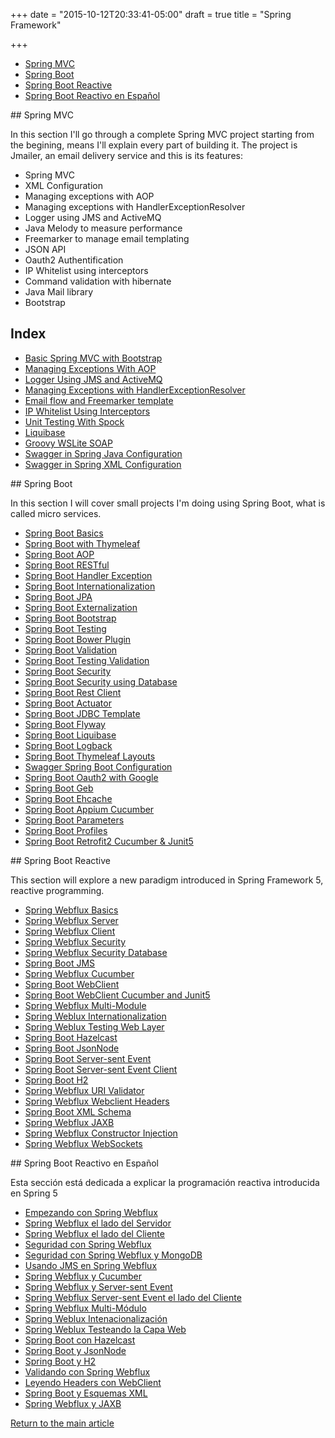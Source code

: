 +++
date = "2015-10-12T20:33:41-05:00"
draft = true
title = "Spring Framework"

+++

* [Spring MVC](#Spring_MVC)
* [Spring Boot](#Spring_Boot)
* [Spring Boot Reactive](#Spring_Boot_Reactive)
* [Spring Boot Reactivo en Español](#Spring_Boot_Reactive_ES)

<a name="Spring_MVC">
## Spring MVC
</a>

In this section I'll go through a complete Spring MVC project starting from the begining, means I'll explain every part of building it. The project is Jmailer, an email delivery service and this is its features:

* Spring MVC
* XML Configuration
* Managing exceptions with AOP
* Managing exceptions with HandlerExceptionResolver
* Logger using JMS and ActiveMQ
* Java Melody to measure performance
* Freemarker to manage email templating
* JSON API
* Oauth2 Authentification
* IP Whitelist using interceptors
* Command validation with hibernate
* Java Mail library
* Bootstrap

## Index

* [Basic Spring MVC with Bootstrap](/techtalk/spring/spring_mvc)
* [Managing Exceptions With AOP](/techtalk/spring/spring_aop)
* [Logger Using JMS and ActiveMQ](/techtalk/spring/spring_jms_logger)
* [Managing Exceptions with HandlerExceptionResolver](/techtalk/spring/spring_handler_exception_resolver)
* [Email flow and Freemarker template](/techtalk/spring/spring_freemarker)
* [IP Whitelist Using Interceptors](/techtalk/spring/spring_interceptor)
* [Unit Testing With Spock](/techtalk/spring/spring_unit_testing_spock)
* [Liquibase](/techtalk/spring/spring_liquibase)
* [Groovy WSLite SOAP](/techtalk/spring/spring_wslite_soap)
* [Swagger in Spring Java Configuration](/techtalk/spring/spring_swagger_java_configuration)
* [Swagger in Spring XML Configuration](/techtalk/spring/spring_swagger_xml_configuration)

<a name="Spring_Boot">
## Spring Boot
</a>

In this section I will cover small projects I'm doing using Spring Boot, what is called micro services.

* [Spring Boot Basics](/techtalk/spring/spring_boot)
* [Spring Boot with Thymeleaf](/techtalk/spring/spring_boot_thymeleaf)
* [Spring Boot AOP](/techtalk/spring/spring_boot_aop)
* [Spring Boot RESTful](/techtalk/spring/spring_boot_restful)
* [Spring Boot Handler Exception](/techtalk/spring/spring_boot_handler_exception)
* [Spring Boot Internationalization](/techtalk/spring/spring_boot_internationalization)
* [Spring Boot JPA](/techtalk/spring/spring_boot_jpa)
* [Spring Boot Externalization](/techtalk/spring/spring_boot_externalization)
* [Spring Boot Bootstrap](/techtalk/spring/spring_boot_bootstrap)
* [Spring Boot Testing](/techtalk/spring/spring_boot_testing)
* [Spring Boot Bower Plugin](/techtalk/spring/spring_boot_bower_plugin)
* [Spring Boot Validation](/techtalk/spring/spring_boot_validation)
* [Spring Boot Testing Validation](/techtalk/spring/spring_boot_validation_testing)
* [Spring Boot Security](/techtalk/spring/spring_boot_security)
* [Spring Boot Security using Database](/techtalk/spring/spring_boot_security_database)
* [Spring Boot Rest Client](/techtalk/spring/spring_boot_rest_client)
* [Spring Boot Actuator](/techtalk/spring/spring_boot_actuator)
* [Spring Boot JDBC Template](/techtalk/spring/spring_boot_jdbc_template)
* [Spring Boot Flyway](/techtalk/spring/spring_boot_flyway)
* [Spring Boot Liquibase](/techtalk/spring/spring_boot_liquibase)
* [Spring Boot Logback](/techtalk/spring/spring_boot_logback)
* [Spring Boot Thymeleaf Layouts](/techtalk/spring/spring_boot_thymeleaf_layouts)
* [Swagger Spring Boot Configuration](/techtalk/spring/spring_swagger_boot_configuration)
* [Spring Boot Oauth2 with Google](/techtalk/spring/spring_boot_oauth2)
* [Spring Boot Geb](/techtalk/spring/spring_boot_geb)
* [Spring Boot Ehcache](/techtalk/spring/spring_boot_ehcache)
* [Spring Boot Appium Cucumber](/techtalk/spring/spring_boot_appium_cucumber)
* [Spring Boot Parameters](/techtalk/spring/spring_boot_parameters)
* [Spring Boot Profiles](/techtalk/spring/spring_boot_profiles)
* [Spring Boot Retrofit2 Cucumber & Junit5](/techtalk/spring/spring_boot_retrofit_cucumber_junit5)

<a name="Spring_Boot_Reactive">
## Spring Boot Reactive
</a>

This section will explore a new paradigm introduced in Spring Framework 5, reactive programming.

* [Spring Webflux Basics](/techtalk/spring/spring_webflux_basics)
* [Spring Webflux Server](/techtalk/spring/spring_webflux_server)
* [Spring Webflux Client](/techtalk/spring/spring_webflux_client)
* [Spring Webflux Security](/techtalk/spring/spring_webflux_security)
* [Spring Webflux Security Database](/techtalk/spring/spring_webflux_security_database)
* [Spring Boot JMS](/techtalk/spring/spring_boot_jms)
* [Spring Webflux Cucumber](/techtalk/spring/spring_webflux_cucumber)
* [Spring Boot WebClient](/techtalk/spring/spring_boot_webclient)
* [Spring Boot WebClient Cucumber and Junit5](/techtalk/spring/webclient_cucumber_junit5)
* [Spring Webflux Multi-Module](/techtalk/spring/spring_webflux_modules)
* [Spring Weblux Internationalization](/techtalk/spring/spring_webflux_internationalization)
* [Spring Weblux Testing Web Layer](/techtalk/spring/spring_webflux_web_testing)
* [Spring Boot Hazelcast](/techtalk/spring/spring_boot_hazelcast)
* [Spring Boot JsonNode](/techtalk/spring/spring_boot_json_node)
* [Spring Boot Server-sent Event](/techtalk/spring/spring_boot_sse)
* [Spring Boot Server-sent Event Client](/techtalk/spring/spring_boot_sse_client)
* [Spring Boot H2](/techtalk/spring/spring_boot_h2)
* [Spring Webflux URI Validator](/techtalk/spring/spring_boot_uri_validator)
* [Spring Webflux Webclient Headers](/techtalk/spring/spring_webflux_webclient_headers)
* [Spring Boot XML Schema](/techtalk/spring/spring_boot_xml_schema)
* [Spring Webflux JAXB](/techtalk/spring/spring_webflux_jaxb)
* [Spring Webflux Constructor Injection](/techtalk/spring/spring_webflux_required_args_constructor)
* [Spring Webflux WebSockets](/techtalk/spring/spring_webflux_websockets)

<a name="Spring_Boot_Reactive_ES">
## Spring Boot Reactivo en Español
</a>

Esta sección está dedicada a explicar la programación reactiva introducida en Spring 5

* [Empezando con Spring Webflux](/techtalk/spring/spring_webflux_basics_es)
* [Spring Webflux el lado del Servidor](/techtalk/spring/spring_webflux_server_es)
* [Spring Webflux el lado del Cliente](/techtalk/spring/spring_webflux_client_es)
* [Seguridad con Spring Webflux](/techtalk/spring/spring_webflux_security_es)
* [Seguridad con Spring Webflux y MongoDB](/techtalk/spring/spring_webflux_security_database_es)
* [Usando JMS en Spring Webflux](/techtalk/spring/spring_boot_jms_es)
* [Spring Webflux y Cucumber](/techtalk/spring/spring_webflux_cucumber_es)
* [Spring Webflux y Server-sent Event](/techtalk/spring/spring_boot_sse_es)
* [Spring Webflux Server-sent Event el lado del Cliente](/techtalk/spring/spring_boot_sse_client_es)
* [Spring Webflux Multi-Módulo](/techtalk/spring/spring_webflux_modules_es)
* [Spring Weblux Intenacionalización](/techtalk/spring/spring_webflux_internationalization_es)
* [Spring Weblux Testeando la Capa Web](/techtalk/spring/spring_webflux_web_testing_es)
* [Spring Boot con Hazelcast](/techtalk/spring/spring_boot_hazelcast_es)
* [Spring Boot y JsonNode](/techtalk/spring/spring_boot_json_node_es)
* [Spring Boot y H2](/techtalk/spring/spring_boot_h2_es)
* [Validando con Spring Webflux](/techtalk/spring/spring_webflux_uri_validator_es)
* [Leyendo Headers con WebClient](/techtalk/spring/spring_webflux_webclient_headers_es)
* [Spring Boot y Esquemas XML](/techtalk/spring/spring_boot_xml_schema_es)
* [Spring Webflux y JAXB](/techtalk/spring/spring_webflux_jaxb_es)

[Return to the main article](/techtalk/techtalks)

